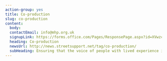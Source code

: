 ```yaml
---
action-group: yes
title: Co-production
slug: co-production
content:
  body: 
  contactEmail: info@mhp.org.uk
  signupLink: https://forms.office.com/Pages/ResponsePage.aspx?id=XVwzcf1bkE61VN8N5KjjQkQ2JR41SuRLu92-3-tlPOtURDMzQjVZWEczSFdPS1M2SEZMR1RVTkpHVC4u
  heading: Co-production
  newsUrl: http://news.streetsupport.net/tag/co-production/
  subHeading: Ensuring that the voice of people with lived experience is represented across the Partnership
---
```

